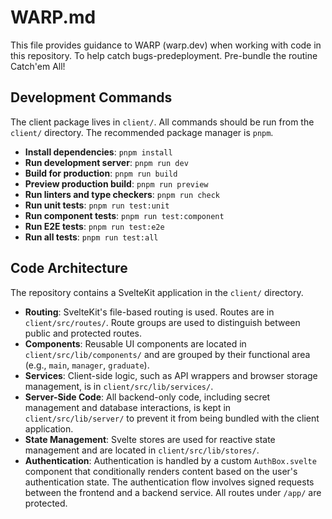 # WARP.md

This file provides guidance to WARP (warp.dev) when working with code in this repository.
To help catch bugs-predeployment. Pre-bundle the routine Catch'em All!

## Development Commands

The client package lives in `client/`. All commands should be run from the `client/` directory. The recommended package manager is `pnpm`.

- **Install dependencies**: `pnpm install`
- **Run development server**: `pnpm run dev`
- **Build for production**: `pnpm run build`
- **Preview production build**: `pnpm run preview`
- **Run linters and type checkers**: `pnpm run check`
- **Run unit tests**: `pnpm run test:unit`
- **Run component tests**: `pnpm run test:component`
- **Run E2E tests**: `pnpm run test:e2e`
- **Run all tests**: `pnpm run test:all`

## Code Architecture

The repository contains a SvelteKit application in the `client/` directory.

- **Routing**: SvelteKit's file-based routing is used. Routes are in `client/src/routes/`. Route groups are used to distinguish between public and protected routes.
- **Components**: Reusable UI components are located in `client/src/lib/components/` and are grouped by their functional area (e.g., `main`, `manager`, `graduate`).
- **Services**: Client-side logic, such as API wrappers and browser storage management, is in `client/src/lib/services/`.
- **Server-Side Code**: All backend-only code, including secret management and database interactions, is kept in `client/src/lib/server/` to prevent it from being bundled with the client application.
- **State Management**: Svelte stores are used for reactive state management and are located in `client/src/lib/stores/`.
- **Authentication**: Authentication is handled by a custom `AuthBox.svelte` component that conditionally renders content based on the user's authentication state. The authentication flow involves signed requests between the frontend and a backend service. All routes under `/app/` are protected.
